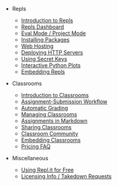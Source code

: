 * Repls
  * [Introduction to Repls](https://07c90680.ngrok.io/site/docs/repls/repls)
  * [Repls Dashboard](https://07c90680.ngrok.io/site/docs/repls/repls-dashboard)
  * [Eval Mode / Project Mode](https://07c90680.ngrok.io/site/docs/repls/files)
  * [Installing Packages](https://07c90680.ngrok.io/site/docs/repls/packages)
  * [Web Hosting](https://07c90680.ngrok.io/site/docs/repls/web-hosting)
  * [Deploying HTTP Servers](https://07c90680.ngrok.io/site/docs/repls/http-servers)
  * [Using Secret Keys](https://07c90680.ngrok.io/site/docs/repls/secret-keys)
  * [Interactive Python Plots](https://07c90680.ngrok.io/site/docs/repls/python-plots)
  * [Embedding Repls](https://07c90680.ngrok.io/site/docs/repls/embed-repls)

* Classrooms
  * [Introduction to Classrooms](https://07c90680.ngrok.io/site/docs/classroom/classrooms)
  * [Assignment-Submission Workflow](https://07c90680.ngrok.io/site/docs/classroom/assignment-submission)
  * [Automatic Grading](https://07c90680.ngrok.io/site/docs/classroom/autograding)
  * [Managing Classrooms](https://07c90680.ngrok.io/site/docs/classroom/management)
  * [Assignments in Markdown](https://07c90680.ngrok.io/site/docs/classroom/markdown)
  * [Sharing Classrooms](https://07c90680.ngrok.io/site/docs/classroom/sharing)
  * [Classroom Community](https://07c90680.ngrok.io/site/docs/classroom/community)
  * [Embedding Classrooms](https://07c90680.ngrok.io/site/docs/classroom/sharing)
  * [Pricing FAQ](https://07c90680.ngrok.io/site/docs/classroom/pricing-faq)

* Miscellaneous
  * [Using Repl.it for Free](https://07c90680.ngrok.io/site/docs/misc/free-features)
  * [Licensing Info / Takedown Requests](https://07c90680.ngrok.io/site/docs/misc/licensing)

